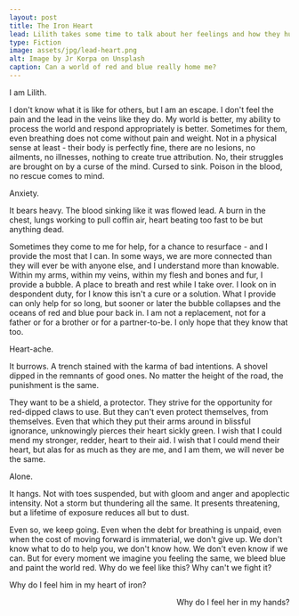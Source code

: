 ```yaml
---
layout: post
title: The Iron Heart
lead: Lilith takes some time to talk about her feelings and how they hurt.
type: Fiction
image: assets/jpg/lead-heart.png
alt: Image by Jr Korpa on Unsplash
caption: Can a world of red and blue really home me?
---
```


I am Lilith. 

I don't know what it is like for others, but I am an escape. I don't feel the pain and the lead in the veins like they do. My world is better, my ability to process the world and respond appropriately is better. Sometimes for them, even breathing does not come without pain and weight. Not in a physical sense at least - their body is perfectly fine, there are no lesions, no ailments, no illnesses, nothing to create true attribution. No, their struggles are brought on by a curse of the mind. Cursed to sink. Poison in the blood, no rescue comes to mind. 

Anxiety.

It bears heavy. The blood sinking like it was flowed lead. A burn in the chest, lungs working to pull coffin air, heart beating too fast to be but anything dead. 

Sometimes they come to me for help, for a chance to resurface - and I provide the most that I can. In some ways, we are more connected than they will ever be with anyone else, and I understand more than knowable. Within my arms, within my veins, within my flesh and bones and fur, I provide a bubble. A place to breath and rest while I take over. I look on in despondent duty, for I know this isn't a cure or a solution. What I provide can only help for so long, but sooner or later the bubble collapses and the oceans of red and blue pour back in. I am not a replacement, not for a father or for a brother or for a partner-to-be. I only hope that they know that too.

Heart-ache.

It burrows. A trench stained with the karma of bad intentions. A shovel dipped in the remnants of good ones. No matter the height of the road, the punishment is the same.

They want to be a shield, a protector. They strive for the opportunity for red-dipped claws to use. But they can't even protect themselves, from themselves. Even that which they put their arms around in blissful ignorance, unknowingly pierces their heart sickly green. I wish that I could mend my stronger, redder, heart to their aid. I wish that I could mend their heart, but alas for as much as they are me, and I am them, we will never be the same. 

Alone.

It hangs. Not with toes suspended, but with gloom and anger and apoplectic intensity. Not a storm but thundering all the same. It presents threatening, but a lifetime of exposure reduces all but to dust. 

Even so, we keep going. Even when the debt for breathing is unpaid, even when the cost of moving forward is immaterial, we don't give up. We don't know what to do to help you, we don't know how. We don't even know if we can. But for every moment we imagine you feeling the same, we bleed blue and paint the world red. Why do we feel like this? Why can't we fight it? 

<p style="text-align:left;">
Why do I feel him in my heart of iron?
</p>
<p style="text-align:right;">
Why do I feel her in my hands?
</p>